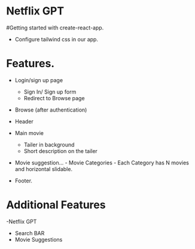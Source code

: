 # Netflix GPT

#Getting started with create-react-app.
- Configure tailwind css in our app.

# Features.
 - Login/sign up page
    - Sign In/ Sign up form 
    - Redirect to Browse page
 - Browse (after authentication)

  - Header 


  - Main movie 
    - Tailer in background
    - Short description on the tailer

  - Movie suggestion...
        -  Movie Categories
        -  Each Category has N movies and horizontal slidable.

  - Footer.

# Additional Features

-Netflix GPT
 - Search BAR
 - Movie Suggestions



